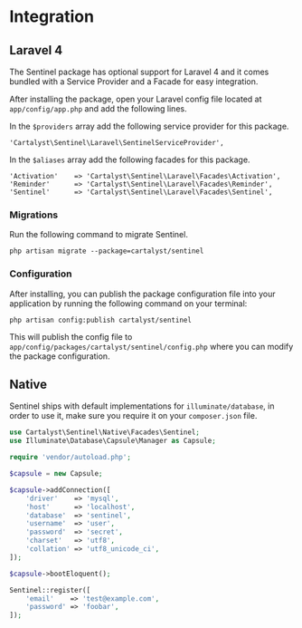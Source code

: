 # Integration

## Laravel 4

The Sentinel package has optional support for Laravel 4 and it comes bundled with a Service Provider and a Facade for easy integration.

After installing the package, open your Laravel config file located at `app/config/app.php` and add the following lines.

In the `$providers` array add the following service provider for this package.

	'Cartalyst\Sentinel\Laravel\SentinelServiceProvider',

In the `$aliases` array add the following facades for this package.

	'Activation'    => 'Cartalyst\Sentinel\Laravel\Facades\Activation',
	'Reminder'      => 'Cartalyst\Sentinel\Laravel\Facades\Reminder',
	'Sentinel'      => 'Cartalyst\Sentinel\Laravel\Facades\Sentinel',

### Migrations

Run the following command to migrate Sentinel.

`php artisan migrate --package=cartalyst/sentinel`

### Configuration

After installing, you can publish the package configuration file into your application by running the following command on your terminal:

	php artisan config:publish cartalyst/sentinel

This will publish the config file to `app/config/packages/cartalyst/sentinel/config.php` where you can modify the package configuration.

## Native

Sentinel ships with default implementations for `illuminate/database`, in order to use it, make sure you require it on your `composer.json` file.

```php
use Cartalyst\Sentinel\Native\Facades\Sentinel;
use Illuminate\Database\Capsule\Manager as Capsule;

require 'vendor/autoload.php';

$capsule = new Capsule;

$capsule->addConnection([
    'driver'    => 'mysql',
    'host'      => 'localhost',
    'database'  => 'sentinel',
    'username'  => 'user',
    'password'  => 'secret',
    'charset'   => 'utf8',
    'collation' => 'utf8_unicode_ci',
]);

$capsule->bootEloquent();

Sentinel::register([
	'email'    => 'test@example.com',
	'password' => 'foobar',
]);
```
